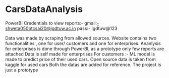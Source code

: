 # CarsDataAnalysis
PowerBI Credentials to view reports:-
gmail:-shweta050btcsai20@igdtuw.ac.in
pass:- Igdtuw@123

Data was made by scraping from allowed sources. Website contains two functionalities , one for user/ customers and one for enterprises.
Ananlysis for enterprises is done through PowerBI, as a prototype only few reports are attached
Data is self made for enterprises
For customers :- ML model is made to predict price of their used cars. 
Open source data is taken from kaggle for used cars
Both the datas are added for reference.
The project is just a prototype
